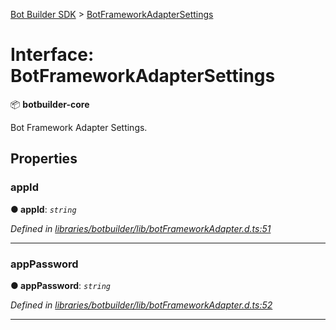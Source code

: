 [Bot Builder SDK](../README.md) > [BotFrameworkAdapterSettings](../interfaces/botbuilder.botframeworkadaptersettings.md)



# Interface: BotFrameworkAdapterSettings


:package: **botbuilder-core**

Bot Framework Adapter Settings.


## Properties
<a id="appid"></a>

###  appId

**●  appId**:  *`string`* 

*Defined in [libraries/botbuilder/lib/botFrameworkAdapter.d.ts:51](https://github.com/Microsoft/botbuilder-js/blob/09ad751/libraries/botbuilder/lib/botFrameworkAdapter.d.ts#L51)*





___

<a id="apppassword"></a>

###  appPassword

**●  appPassword**:  *`string`* 

*Defined in [libraries/botbuilder/lib/botFrameworkAdapter.d.ts:52](https://github.com/Microsoft/botbuilder-js/blob/09ad751/libraries/botbuilder/lib/botFrameworkAdapter.d.ts#L52)*





___


